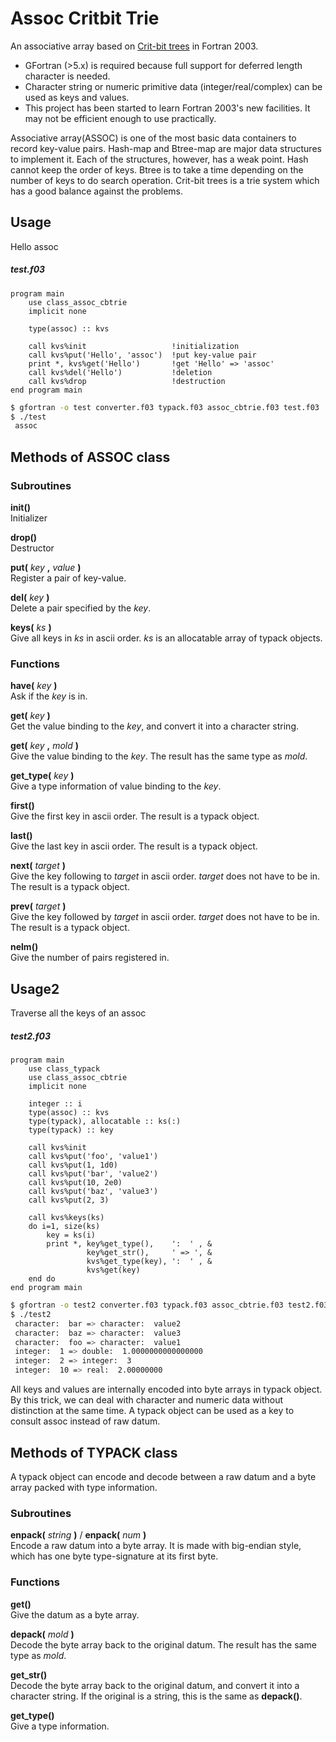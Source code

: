 Assoc Critbit Trie
==
An associative array based on [Crit-bit trees](https://cr.yp.to/critbit.html) in Fortran 2003.
- GFortran (>5.x) is required because full support for deferred length character is needed.
- Character string or numeric primitive data (integer/real/complex) can be used as keys and values.
- This project has been started to learn Fortran 2003's new facilities.
It may not be efficient enough to use practically.

Associative array(ASSOC) is one of the most basic data containers to record key-value pairs.
Hash-map and Btree-map are major data structures to implement it.
Each of the structures, however, has a weak point.
Hash cannot keep the order of keys.
Btree is to take a time depending on the number of keys to do search operation.
Crit-bit trees is a trie system which has a good balance against the problems.

## Usage
Hello assoc
##### test.f03
```FORTRAN
program main
    use class_assoc_cbtrie
    implicit none

    type(assoc) :: kvs
    
    call kvs%init                   !initialization
    call kvs%put('Hello', 'assoc')  !put key-value pair
    print *, kvs%get('Hello')       !get 'Hello' => 'assoc'
    call kvs%del('Hello')           !deletion
    call kvs%drop                   !destruction
end program main
```

```bash
$ gfortran -o test converter.f03 typack.f03 assoc_cbtrie.f03 test.f03
$ ./test
 assoc
```

## Methods of ASSOC class
### Subroutines
**init()**  
Initializer

**drop()**  
Destructor

**put(** *key* **,** *value* **)**  
Register a pair of key-value.

**del(** *key* **)**  
Delete a pair specified by the *key*.

**keys(** *ks* **)**  
Give all keys in *ks* in ascii order.
*ks* is an allocatable array of typack objects.

### Functions
**have(** *key* **)**  
Ask if the *key* is in.

**get(** *key* **)**  
Get the value binding to the *key*,
and convert it into a character string.

**get(** *key* **,** *mold* **)**  
Give the value binding to the *key*.
The result has the same type as *mold*.

**get_type(** *key* **)**  
Give a type information of value binding to the *key*.

**first()**  
Give the first key in ascii order.
The result is a typack object.

**last()**  
Give the last key in ascii order.
The result is a typack object.

**next(** *target* **)**  
Give the key following to *target* in ascii order.
*target* does not have to be in.
The result is a typack object.

**prev(** *target* **)**  
Give the key followed by *target* in ascii order.
*target* does not have to be in.
The result is a typack object.

**nelm()**  
Give the number of pairs registered in.

## Usage2
Traverse all the keys of an assoc
##### test2.f03
```FORTRAN
program main
    use class_typack
    use class_assoc_cbtrie
    implicit none

    integer :: i
    type(assoc) :: kvs
    type(typack), allocatable :: ks(:)
    type(typack) :: key
    
    call kvs%init
    call kvs%put('foo', 'value1')
    call kvs%put(1, 1d0)
    call kvs%put('bar', 'value2')
    call kvs%put(10, 2e0)
    call kvs%put('baz', 'value3')
    call kvs%put(2, 3)

    call kvs%keys(ks)
    do i=1, size(ks)
        key = ks(i)
        print *, key%get_type(),    ':  ' , &
                 key%get_str(),     ' => ', &
                 kvs%get_type(key), ':  ' , &
                 kvs%get(key)
    end do
end program main
```

```bash
$ gfortran -o test2 converter.f03 typack.f03 assoc_cbtrie.f03 test2.f03
$ ./test2
 character:  bar => character:  value2
 character:  baz => character:  value3
 character:  foo => character:  value1
 integer:  1 => double:  1.0000000000000000
 integer:  2 => integer:  3
 integer:  10 => real:  2.00000000
```
All keys and values are internally encoded into byte arrays in typack object.
By this trick, we can deal with character and numeric data without distinction at the same time.
A typack object can be used as a key to consult assoc instead of raw datum.

## Methods of TYPACK class
A typack object can encode and decode between a raw datum and a byte array packed with type information.

### Subroutines
**enpack(** *string* **)** / **enpack(** *num* **)**  
Encode a raw datum into a byte array.
It is made with big-endian style,
which has one byte type-signature at its first byte.

### Functions
**get()**  
Give the datum as a byte array.

**depack(** *mold* **)**  
Decode the byte array back to the original datum.
The result has the same type as *mold*.

**get_str()**  
Decode the byte array back to the original datum,
and convert it into a character string.
If the original is a string, this is the same as **depack()**.

**get_type()**  
Give a type information.

